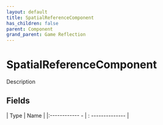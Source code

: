 ```yaml
---
layout: default
title: SpatialReferenceComponent
has_children: false
parent: Component
grand_parent: Game Reflection
---
```

# SpatialReferenceComponent
Description 

## Fields
| Type | Name |
|:------------ - | : -------------- |
